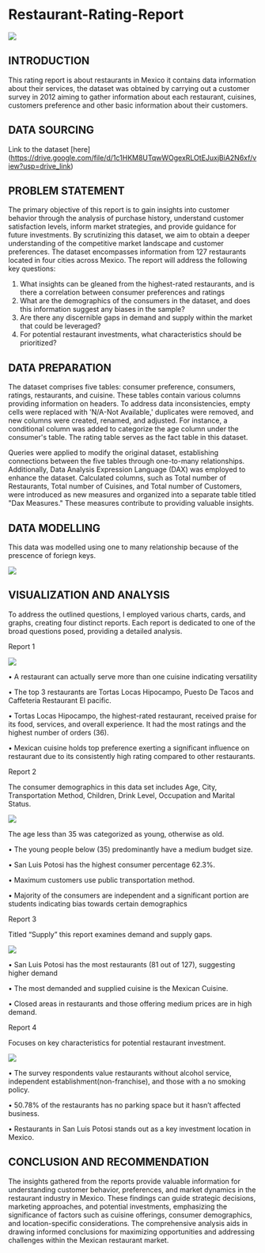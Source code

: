# Restaurant-Rating-Report

![](RESTAURANTIMAGE.png)

## INTRODUCTION

This rating report is about restaurants in Mexico it contains data information about their services, the dataset was obtained by carrying out a customer survey in 2012 aiming to gather information about each restaurant, cuisines, customers preference and other basic information about their customers.

## DATA SOURCING
Link to the dataset [here] (https://drive.google.com/file/d/1c1HKM8UTqwWOgexRLOtEJuxjBiA2N6xf/view?usp=drive_link)

## PROBLEM STATEMENT
The primary objective of this report is to gain insights into customer behavior through the analysis of purchase history, understand customer satisfaction levels, inform market strategies, and provide guidance for future investments. By scrutinizing this dataset, we aim to obtain a deeper understanding of the competitive market landscape and customer preferences. The dataset encompasses information from 127 restaurants located in four cities across Mexico.
The report will address the following key questions:
1. What insights can be gleaned from the highest-rated restaurants, and is there a correlation between consumer preferences and ratings
2. What are the demographics of the consumers in the dataset, and does this information suggest any biases in the sample?
3. Are there any discernible gaps in demand and supply within the market that could be leveraged?
4. For potential restaurant investments, what characteristics should be prioritized?
   
## DATA PREPARATION
The dataset comprises five tables: consumer preference, consumers, ratings, restaurants, and cuisine. These tables contain various columns providing information on headers. To address data inconsistencies, empty cells were replaced with 'N/A-Not Available,' duplicates were removed, and new columns were created, renamed, and adjusted. For instance, a conditional column was added to categorize the age column under the consumer's table. The rating table serves as the fact table in this dataset.

Queries were applied to modify the original dataset, establishing connections between the five tables through one-to-many relationships. Additionally, Data Analysis Expression Language (DAX) was employed to enhance the dataset. Calculated columns, such as Total number of Restaurants, Total number of Cuisines, and Total number of Customers, were introduced as new measures and organized into a separate table titled "Dax Measures." These measures contribute to providing valuable insights.

## DATA MODELLING
This data was modelled using one to many relationship because of the prescence of foriegn keys.

![](Rmodel.png)

## VISUALIZATION AND ANALYSIS
To address the outlined questions, I employed various charts, cards, and graphs, creating four distinct reports. Each report is dedicated to one of the broad questions posed, providing a detailed analysis.

Report 1

![](1.png)

•	A restaurant can actually serve more than one cuisine indicating versatility

•	The top 3 restaurants are Tortas Locas Hipocampo, Puesto De Tacos and Caffeteria Restaurant El pacific.

•	Tortas Locas Hipocampo, the highest-rated restaurant, received praise for its food, services, and overall experience. It had the most ratings and the highest number of orders (36).

•	Mexican cuisine holds top preference exerting a significant influence on restaurant due to its consistently high rating compared to other restaurants.

Report 2

 The consumer demographics in this data set includes Age, City, Transportation Method, Children, Drink Level, Occupation and Marital Status.
 
 ![](2.png)
 
 The age less than 35 was categorized as young, otherwise as old.
 
•	The young people below (35) predominantly have a medium budget size.

•	 San Luis Potosi has the highest consumer percentage 62.3%.

•	Maximum customers use public transportation method.

•	Majority of the consumers are independent and a significant portion are students indicating bias towards certain demographics

Report 3

Titled “Supply” this report examines demand and supply gaps.

![](3.png)

•	San Luis Potosi has the most restaurants (81 out of 127), suggesting higher demand

•	The most demanded and supplied cuisine is the Mexican Cuisine.

•	Closed areas in restaurants and those offering medium prices are in high demand.

Report 4

Focuses on key characteristics for potential restaurant investment.

![](4.png)

•	The survey respondents value restaurants without alcohol service, independent establishment(non-franchise), and those with a no smoking policy.

•	50.78% of the restaurants has no parking space but it hasn’t affected business.

•	Restaurants in San Luis Potosi stands out as a key investment location in Mexico.

## CONCLUSION AND RECOMMENDATION

The insights gathered from the reports provide valuable information for understanding customer behavior, preferences, and market dynamics in the restaurant industry in Mexico. These findings can guide strategic decisions, marketing approaches, and potential investments, emphasizing the significance of factors such as cuisine offerings, consumer demographics, and location-specific considerations. The comprehensive analysis aids in drawing informed conclusions for maximizing opportunities and addressing challenges within the Mexican restaurant market.













